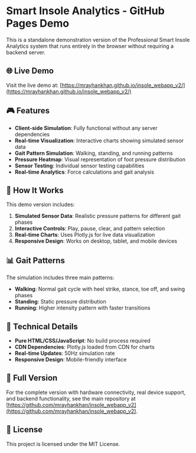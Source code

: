 # Smart Insole Analytics - GitHub Pages Demo

This is a standalone demonstration version of the Professional Smart Insole Analytics system that runs entirely in the browser without requiring a backend server.

## 🌐 Live Demo

Visit the live demo at: [https://mrayhankhan.github.io/insole_webapp_v2/](https://mrayhankhan.github.io/insole_webapp_v2/)

## 🎮 Features

- **Client-side Simulation**: Fully functional without any server dependencies
- **Real-time Visualization**: Interactive charts showing simulated sensor data
- **Gait Pattern Simulation**: Walking, standing, and running patterns
- **Pressure Heatmap**: Visual representation of foot pressure distribution
- **Sensor Testing**: Individual sensor testing capabilities
- **Real-time Analytics**: Force calculations and gait analysis

## 🚀 How It Works

This demo version includes:

1. **Simulated Sensor Data**: Realistic pressure patterns for different gait phases
2. **Interactive Controls**: Play, pause, clear, and pattern selection
3. **Real-time Charts**: Uses Plotly.js for live data visualization
4. **Responsive Design**: Works on desktop, tablet, and mobile devices

## 📊 Gait Patterns

The simulation includes three main patterns:

- **Walking**: Normal gait cycle with heel strike, stance, toe off, and swing phases
- **Standing**: Static pressure distribution
- **Running**: Higher intensity pattern with faster transitions

## 🔧 Technical Details

- **Pure HTML/CSS/JavaScript**: No build process required
- **CDN Dependencies**: Plotly.js loaded from CDN for charts
- **Real-time Updates**: 50Hz simulation rate
- **Responsive Design**: Mobile-friendly interface

## 🔗 Full Version

For the complete version with hardware connectivity, real device support, and backend functionality, see the main repository at [https://github.com/mrayhankhan/insole_webapp_v2](https://github.com/mrayhankhan/insole_webapp_v2).

## 📝 License

This project is licensed under the MIT License.
